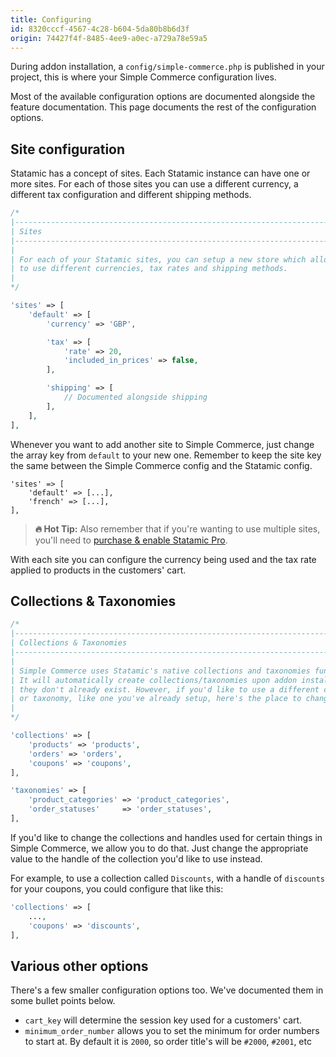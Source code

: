 ```yaml
---
title: Configuring
id: 8320cccf-4567-4c28-b604-5da80b8b6d3f
origin: 74427f4f-8485-4ee9-a0ec-a729a78e59a5
---
```

During addon installation, a `config/simple-commerce.php` is published in your project, this is where your Simple Commerce configuration lives.

Most of the available configuration options are documented alongside the feature documentation. This page documents the rest of the configuration options.

## Site configuration
Statamic has a concept of sites. Each Statamic instance can have one or more sites. For each of those sites you can use a different currency, a different tax configuration and different shipping methods.

```php
/*
|--------------------------------------------------------------------------
| Sites
|--------------------------------------------------------------------------
|
| For each of your Statamic sites, you can setup a new store which allows you
| to use different currencies, tax rates and shipping methods.
|
*/

'sites' => [
    'default' => [
        'currency' => 'GBP',

        'tax' => [
            'rate' => 20,
            'included_in_prices' => false,
        ],

        'shipping' => [
            // Documented alongside shipping
        ],
    ],
],
```

Whenever you want to add another site to Simple Commerce, just change the array key from `default` to your new one. Remember to keep the site key the same between the Simple Commerce config and the Statamic config.

```
'sites' => [
    'default' => [...],
    'french' => [...],
],
```

> **🔥 Hot Tip:** Also remember that if you're wanting to use multiple sites, you'll need to [purchase & enable Statamic Pro](https://statamic.dev/licensing).

With each site you can configure the currency being used and the tax rate applied to products in the customers' cart.


## Collections & Taxonomies
```php
/*
|--------------------------------------------------------------------------
| Collections & Taxonomies
|--------------------------------------------------------------------------
|
| Simple Commerce uses Statamic's native collections and taxonomies functionality.
| It will automatically create collections/taxonomies upon addon installation if
| they don't already exist. However, if you'd like to use a different collection
| or taxonomy, like one you've already setup, here's the place to change that.
|
*/

'collections' => [
    'products' => 'products',
    'orders' => 'orders',
    'coupons' => 'coupons',
],

'taxonomies' => [
    'product_categories' => 'product_categories',
    'order_statuses'     => 'order_statuses',
],
```

If you'd like to change the collections and handles used for certain things in Simple Commerce, we allow you to do that. Just change the appropriate value to the handle of the collection you'd like to use instead.

For example, to use a collection called `Discounts`, with a handle of `discounts` for your coupons, you could configure that like this:

```php
'collections' => [
    ...,
    'coupons' => 'discounts',
],
```

## Various other options
There's a few smaller configuration options too. We've documented them in some bullet points below.

* `cart_key` will determine the session key used for a customers' cart.
* `minimum_order_number` allows you to set the minimum for order numbers to start at. By default it is `2000`, so order title's will be `#2000`, `#2001`, etc